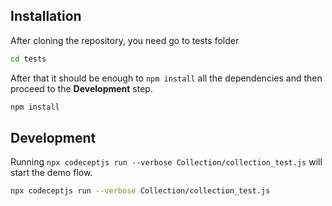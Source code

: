 ## Installation

After cloning the repository, you need go to tests folder
```bash
cd tests
```
 After that it should be enough to `npm install` all the dependencies and then proceed to the **Development** step.

```bash
npm install
```

## Development

Running `npx codeceptjs run --verbose Collection/collection_test.js` will start the demo flow.


```bash
npx codeceptjs run --verbose Collection/collection_test.js
```